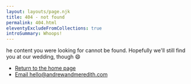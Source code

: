 ```yaml
---
layout: layouts/page.njk
title: 404 - not found
permalink: 404.html
eleventyExcludeFromCollections: true
introSummary: Whoops!
---
```

he content you were looking for cannot be found. Hopefully we'll still find you at our wedding, though 😄

* [Return to the home page](/)
* [Email hello@andrewandmeredith.com](mailto:hello@andrewandmeredith.com)